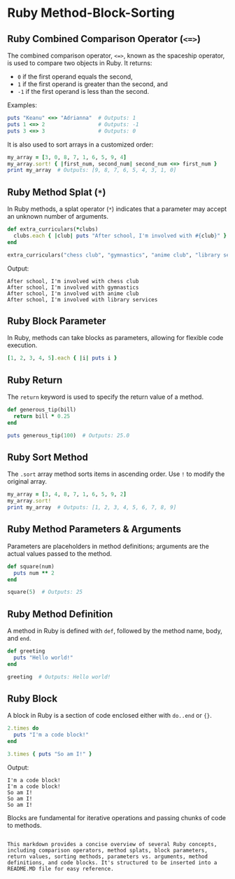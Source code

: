 # Ruby Method-Block-Sorting

## Ruby Combined Comparison Operator (`<=>`)
The combined comparison operator, `<=>`, known as the spaceship operator, is used to compare two objects in Ruby. It returns:
- `0` if the first operand equals the second,
- `1` if the first operand is greater than the second, and
- `-1` if the first operand is less than the second.

Examples:
```ruby
puts "Keanu" <=> "Adrianna"  # Outputs: 1
puts 1 <=> 2                 # Outputs: -1
puts 3 <=> 3                 # Outputs: 0
```

It is also used to sort arrays in a customized order:
```ruby
my_array = [3, 0, 8, 7, 1, 6, 5, 9, 4]
my_array.sort! { |first_num, second_num| second_num <=> first_num }
print my_array  # Outputs: [9, 8, 7, 6, 5, 4, 3, 1, 0]
```

## Ruby Method Splat (`*`)
In Ruby methods, a splat operator (`*`) indicates that a parameter may accept an unknown number of arguments.
```ruby
def extra_curriculars(*clubs)
  clubs.each { |club| puts "After school, I'm involved with #{club}" }
end

extra_curriculars("chess club", "gymnastics", "anime club", "library services")
```
Output:
```
After school, I'm involved with chess club
After school, I'm involved with gymnastics
After school, I'm involved with anime club
After school, I'm involved with library services
```

## Ruby Block Parameter
In Ruby, methods can take blocks as parameters, allowing for flexible code execution.
```ruby
[1, 2, 3, 4, 5].each { |i| puts i }
```

## Ruby Return
The `return` keyword is used to specify the return value of a method.
```ruby
def generous_tip(bill)
  return bill * 0.25
end

puts generous_tip(100)  # Outputs: 25.0
```

## Ruby Sort Method
The `.sort` array method sorts items in ascending order. Use `!` to modify the original array.
```ruby
my_array = [3, 4, 8, 7, 1, 6, 5, 9, 2]
my_array.sort!
print my_array  # Outputs: [1, 2, 3, 4, 5, 6, 7, 8, 9]
```

## Ruby Method Parameters & Arguments
Parameters are placeholders in method definitions; arguments are the actual values passed to the method.
```ruby
def square(num)
  puts num ** 2
end

square(5)  # Outputs: 25
```

## Ruby Method Definition
A method in Ruby is defined with `def`, followed by the method name, body, and `end`.
```ruby
def greeting
  puts "Hello world!"
end

greeting  # Outputs: Hello world!
```

## Ruby Block
A block in Ruby is a section of code enclosed either with `do..end` or `{}`.
```ruby
2.times do
  puts "I'm a code block!"
end  

3.times { puts "So am I!" }
```
Output:
```
I'm a code block!
I'm a code block!
So am I!
So am I!
So am I!
```
Blocks are fundamental for iterative operations and passing chunks of code to methods.
```

This markdown provides a concise overview of several Ruby concepts, including comparison operators, method splats, block parameters, return values, sorting methods, parameters vs. arguments, method definitions, and code blocks. It's structured to be inserted into a README.MD file for easy reference.

